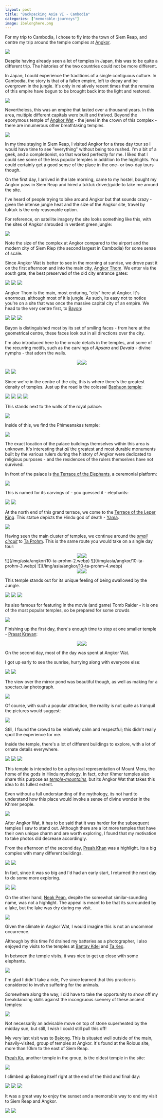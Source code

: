 ```yaml
---
layout: post
title: "Backpacking Asia VI - Cambodia"
categories: ["memorable-journeys"]
image: ibelonghere.png
---
```


For my trip to Cambodia, I chose to fly into the town of Siem Reap, and centre my trip around the temple complex at [Angkor](https://en.wikipedia.org/wiki/Angkor).

![](/img/asia/angkor/IMG_2611.webp)

Despite having already seen a lot of temples in Japan, this was to be quite a different trip. The histories of the two countries could not be more different.

In Japan, I could experience the traditions of a single contiguous culture. In Cambodia, the story is that of a fallen empire, left to decay and be overgrown in the jungle. It's only in relatively recent times that the remains of this empire have begun to be brought back into the light and restored.

![](/img/asia/angkor/12-ta-prohm-crowds-1.webp)

Nevertheless, this was an empire that lasted over a thousand years. In this area, multiple different capitals were built and thrived. Beyond the eponymous temple of [Angkor Wat](https://en.wikipedia.org/wiki/Angkor_Wat) - the jewel in the crown of this complex - there are innumerous other breathtaking temples.

![](/img/asia/angkor/18-angkor-wat-view.webp)

In my time staying in Siem Reap, I visited Angkor for a three day tour so I would have time to see "everything" without being too rushed. I'm a bit of a geek, and a completionist, so that worked perfectly for me. I liked that I could see some of the less popular temples in addition to the highlights. You could certainly get a good sense of the place in the one- or two-day tours though.

On the first day, I arrived in the late morning, came to my hostel, bought my Angkor pass in Siem Reap and hired a tuktuk driver/guide to take me around the site.

I've heard of people trying to bike around Angkor but that sounds crazy - given the intense jungle heat and the size of the Angkor site, travel by tuktuk is the only reasonable option.

For reference, on satellite imagery the site looks something like this, with the sites of Angkor shrouded in verdent green jungle:

![](/img/asia/angkor/siem-reap-angkor-map.webp)

Note the size of the complex at Angkor compared to the airport and the modern city of Siem Riep (the second largest in Cambodia) for some sense of scale.

Since Angkor Wat is better to see in the morning at sunrise, we drove past it on the first afternoon and into the main city, [Angkor Thom](https://en.wikipedia.org/wiki/Angkor_Thom). We enter via the south gate, the best preserved of the old city entrance gates:

![](/img/asia/angkor/1-south-gate-1.webp)
![](/img/asia/angkor/1-south-gate-2.webp)
![](/img/asia/angkor/1-south-gate-3.webp)

Angkor Thom is the main, most enduring, "city" here at Angkor. It's enormous, although most of it is jungle. As such, its easy not to notice you're on a site that was once the massive capital city of an empire. We head to the very centre first, to [Bayon](https://en.wikipedia.org/wiki/Bayon):

![](/img/asia/angkor/4-baphuon-5.webp)
![](/img/asia/angkor/2-bayon-1.webp)
![](/img/asia/angkor/2-bayon-2.webp)

Bayon is distinguished most by its set of smiling faces - from here at the geometrical centre, these faces look out in all directions over the city.

I'm also introduced here to the ornate details in the temples, and some of the recurring motifs, such as the carvings of *Apsara* and *Devata* - divine nymphs - that adorn the walls.

<div style="display: flex; justify-content: center; width: 96%; margin-left: auto; margin-right: auto">
<img class="inlineimg" src="/img/asia/angkor/3-bayon-details-1.webp" style="max-width: 49%"/>
<img class="inlineimg" src="/img/asia/angkor/3-bayon-details-3.webp" style="max-width: 49%"/>
</div>

![](/img/asia/angkor/3-bayon-details-2.webp)
![](/img/asia/angkor/3-bayon-details-4.webp)

Since we're in the centre of the city, this is where there's the greatest density of temples. Just up the road is the colossal [Baphuon temple](https://en.wikipedia.org/wiki/Baphuon):

![](/img/asia/angkor/4-baphuon-1.webp)
![](/img/asia/angkor/4-baphuon-2.webp)
![](/img/asia/angkor/4-baphuon-3.webp)
![](/img/asia/angkor/4-baphuon-4.webp)

This stands next to the walls of the royal palace:

![](/img/asia/angkor/5-royal-palace-walls.webp)

Inside of this, we find the Phimeanakas temple:

![](/img/asia/angkor/6-phimeanakas.webp)

The exact location of the palace buildings themselves within this area is unknown. It's interesting that *all* the greatest and most durable monuments built by the various rulers during the history of Angkor were dedicated to religious purposes - and the residences of the rulers themselves have not survived.

In front of the palace is [the Terrace of the Elephants](https://en.wikipedia.org/wiki/Terrace_of_the_Elephants), a ceremonial platform:

![](/img/asia/angkor/7-terrace.webp)

This is named for its carvings of - you guessed it - elephants:

![](/img/asia/angkor/8-terrace-details-1.webp)
![](/img/asia/angkor/8-terrace-details-2.webp)

At the north end of this grand terrace, we come to the [Terrace of the Leper King](https://en.wikipedia.org/wiki/Terrace_of_the_Leper_King). This  statue depicts the Hindu god of death -  [Yama](https://en.wikipedia.org/wiki/Yama "Yama").

![](/img/asia/angkor/9-terrace-of-the-leper-king.webp)

Having seen the main cluster of temples, we continue around the [*small circuit*](https://helloangkor.com/navigating-angkors-temples-the-small-circuit-the-grand-circuit-map-guide/) to [Ta Prohm](https://en.wikipedia.org/wiki/Ta_Prohm). This is the same route you would take on a single day tour:

<div style="display: flex; justify-content: center; width: 96%; margin-left: auto; margin-right: auto">
<img class="inlineimg" src="/img/asia/angkor/10-ta-prohm-1.webp" style="max-width: 49%"/>
<img class="inlineimg" src="/img/asia/angkor/10-ta-prohm-5.webp" style="max-width: 49%"/>
</div>
![](/img/asia/angkor/10-ta-prohm-2.webp)
![](/img/asia/angkor/10-ta-prohm-3.webp)
![](/img/asia/angkor/10-ta-prohm-4.webp)
<div style="display: flex; justify-content: center; width: 96%; margin-left: auto; margin-right: auto">
<img class="inlineimg" src="/img/asia/angkor/10-ta-prohm-6.webp" style="max-width: 62%"/>
<img class="inlineimg" src="/img/asia/angkor/10-ta-prohm-7.webp" style="max-width: 35%"/>
</div>

This temple stands out for its unique feeling of being swallowed by the Jungle.

![](/img/asia/angkor/11-ta-prohm-jungle-1.webp)
![](/img/asia/angkor/11-ta-prohm-jungle-2.webp)
![](/img/asia/angkor/11-ta-prohm-jungle-4.webp)

Its also famous for featuring in the movie (and game) Tomb Raider - it is one of the most popular temples, so be prepared for some crowds

![](/img/asia/angkor/12-ta-prohm-crowds-2.webp)

Finishing up the first day, there's enough time to stop at one smaller temple - [Prasat Kravan](https://en.wikipedia.org/wiki/Prasat_Kravan):

<div style="display: flex; justify-content: center; width: 96%; margin-left: auto; margin-right: auto">
<img class="inlineimg" src="/img/asia/angkor/13-pasat-kravan-1.webp" style="max-width: 49%"/>
<img class="inlineimg" src="/img/asia/angkor/13-pasat-kravan-2.webp" style="max-width: 49%"/>
</div>

On the second day, most of the day was spent at Angkor Wat.

I got up early to see the sunrise, hurrying along with everyone else:

![](/img/asia/angkor/14-angkor-wat-morning-rush-1.webp)
![](/img/asia/angkor/14-angkor-wat-morning-rush-2.webp)

The view over the mirror pond was beautiful though, as well as making for a spectacular photograph.

![](/img/asia/angkor/15-angkor-wat-mirror.webp)

Of course, with such a popular attraction, the reality is not quite as tranquil the pictures would suggest:

![](/img/asia/angkor/16-angkor-wat-mirror-crowds.webp)

Still, I found the crowd to be relatively calm and respectful; this didn't really spoil the experience for me.

Inside the temple, there's a lot of different buildings to explore, with a lot of ornate details everywhere.

![](/img/asia/angkor/17-angkor-wat-details-1.webp)
![](/img/asia/angkor/17-angkor-wat-details-2.webp)
![](/img/asia/angkor/17-angkor-wat-details-3.webp)

This temple is intended to be a physical representation of Mount Meru, the home of the gods in Hindu mythology. In fact, other Khmer temples also share this purpose as [*temple-mountains*](https://en.wikipedia.org/wiki/Khmer_architecture#Temple_mountain), but its Angkor Wat that takes this idea to its fullest extent.

Even without a full understanding of the mythology, its not hard to understand how this place would invoke a sense of divine wonder in the Khmer people.

![](/img/asia/angkor/18-angkor-wat-view-2.webp)

After Angkor Wat, it has to be said that it was harder for the subsequent temples I saw to stand out. Although there are a lot more temples that have their own unique charm and are worth exploring, I found that my motivation to take photos did decrease accordingly.

From the afternoon of the second day, [Preah Khan](https://en.wikipedia.org/wiki/Preah_Khan) was a highlight. Its a big complex with many different buildings.

![](/img/asia/angkor/19-preah-khan-approach.webp)
![](/img/asia/angkor/19-preah-khan-wide.webp)

In fact, since it was so big and I'd had an early start, I returned the next day to do some more exploring.

![](/img/asia/angkor/19-preah-khan-close.webp)
![](/img/asia/angkor/19-preah-khan-building.webp)

On the other hand, [Neak Pean](https://en.wikipedia.org/wiki/Neak_Pean), despite the somewhat similar-sounding name, was not a highlight. The appeal is meant to be that its surrounded by a lake, but the lake was dry during my visit.

![](/img/asia/angkor/20-neak-prean-1.webp)

Given the climate in Angkor Wat, I would imagine this is not an uncommon occurrence.

Although by this time I'd drained my batteries as a photographer, I also enjoyed my visits to the temples at [Bantay Kdei](https://en.wikipedia.org/wiki/Banteay_Kdei) and [Ta Keo](https://en.wikipedia.org/wiki/Ta_Keo).

In between the temple visits, it was nice to get up close with some elephants.

![](/img/asia/angkor/21-elephants-1.webp)

I'm glad I didn't take a ride, I've since learned that this practice is considered to involve suffering for the animals.

Somewhere along the way, I did have to take the opportunity to show off my breakdancing skills against the incongruous scenery of these ancient temples:

![](/img/asia/angkor/breakdancing.webp)

Not necessarily an advisable move on top of stone superheated by the midday sun, but still, I wish I could still pull this off!

My very last visit was to [Bakong](https://en.wikipedia.org/wiki/Bakong). This is situated well outside of the main, heavily-visited, group of temples at Angkor. It's found at the Rolous site, more than 10km to the east of Siem Reap.

[Preah Ko](https://en.wikipedia.org/wiki/Preah_Ko), another temple in the group, is the oldest temple in the site:

![](/img/asia/angkor/22-preah-ko.webp)

I climbed up Bakong itself right at the end of the third and final day:

![](/img/asia/angkor/23-bakong-1.webp)
![](/img/asia/angkor/23-bakong-2.webp)
![](/img/asia/angkor/23-bakong-3.webp)

It was a great way to enjoy the sunset and a memorable way to end my visit to Siem Reap and Angkor.

![](/img/asia/angkor/24-sunset-1.webp)
![](/img/asia/angkor/24-sunset-2.webp)
